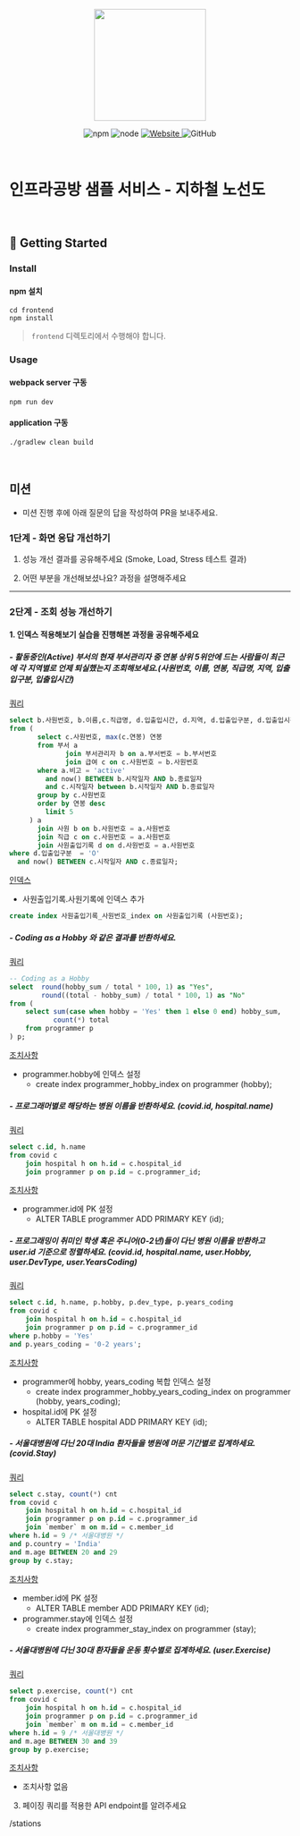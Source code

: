 <p align="center">
    <img width="200px;" src="https://raw.githubusercontent.com/woowacourse/atdd-subway-admin-frontend/master/images/main_logo.png"/>
</p>
<p align="center">
  <img alt="npm" src="https://img.shields.io/badge/npm-%3E%3D%205.5.0-blue">
  <img alt="node" src="https://img.shields.io/badge/node-%3E%3D%209.3.0-blue">
  <a href="https://edu.nextstep.camp/c/R89PYi5H" alt="nextstep atdd">
    <img alt="Website" src="https://img.shields.io/website?url=https%3A%2F%2Fedu.nextstep.camp%2Fc%2FR89PYi5H">
  </a>
  <img alt="GitHub" src="https://img.shields.io/github/license/next-step/atdd-subway-service">
</p>

<br>

# 인프라공방 샘플 서비스 - 지하철 노선도

<br>

## 🚀 Getting Started

### Install
#### npm 설치
```
cd frontend
npm install
```
> `frontend` 디렉토리에서 수행해야 합니다.

### Usage
#### webpack server 구동
```
npm run dev
```
#### application 구동
```
./gradlew clean build
```
<br>

## 미션

* 미션 진행 후에 아래 질문의 답을 작성하여 PR을 보내주세요.

### 1단계 - 화면 응답 개선하기
1. 성능 개선 결과를 공유해주세요 (Smoke, Load, Stress 테스트 결과)

2. 어떤 부분을 개선해보셨나요? 과정을 설명해주세요

---

### 2단계 - 조회 성능 개선하기

#### 1. 인덱스 적용해보기 실습을 진행해본 과정을 공유해주세요

##### - 활동중인(Active) 부서의 현재 부서관리자 중 연봉 상위 5위안에 드는 사람들이 최근에 각 지역별로 언제 퇴실했는지 조회해보세요.(사원번호, 이름, 연봉, 직급명, 지역, 입출입구분, 입출입시간)

<u>쿼리</u>
```sql
select b.사원번호, b.이름,c.직급명, d.입출입시간, d.지역, d.입출입구분, d.입출입시간
from (
       select c.사원번호, max(c.연봉) 연봉
       from 부서 a
              join 부서관리자 b on a.부서번호 = b.부서번호
              join 급여 c on c.사원번호 = b.사원번호
       where a.비고 = 'active'
         and now() BETWEEN b.시작일자 AND b.종료일자
         and c.시작일자 between b.시작일자 AND b.종료일자
       group by c.사원번호
       order by 연봉 desc
         limit 5
     ) a
       join 사원 b on b.사원번호 = a.사원번호
       join 직급 c on c.사원번호 = a.사원번호
       join 사원출입기록 d on d.사원번호 = a.사원번호
where d.입출입구분  = 'O'
  and now() BETWEEN c.시작일자 AND c.종료일자;
```

<u>인덱스</u>

- 사원출입기록.사원기록에 인덱스 추가

```sql
create index 사원출입기록_사원번호_index on 사원출입기록 (사원번호);
```

##### - Coding as a Hobby 와 같은 결과를 반환하세요.

<u>쿼리</u>

```sql
-- Coding as a Hobby
select	round(hobby_sum / total * 100, 1) as "Yes",
		round((total - hobby_sum) / total * 100, 1) as "No"
from (
	select sum(case when hobby = 'Yes' then 1 else 0 end) hobby_sum,
	       count(*) total
	from programmer p
) p;
```

<u>조치사항</u>

- programmer.hobby에 인덱스 설정
  - create index programmer_hobby_index on programmer (hobby);

##### - 프로그래머별로 해당하는 병원 이름을 반환하세요. (covid.id, hospital.name)

<u>쿼리</u>
```sql
select c.id, h.name 
from covid c
	join hospital h on h.id = c.hospital_id
	join programmer p on p.id = c.programmer_id;
```

<u>조치사항</u>

- programmer.id에 PK 설정
  - ALTER TABLE programmer ADD PRIMARY KEY (id);

##### - 프로그래밍이 취미인 학생 혹은 주니어(0-2년)들이 다닌 병원 이름을 반환하고 user.id 기준으로 정렬하세요. (covid.id, hospital.name, user.Hobby, user.DevType, user.YearsCoding)

<u>쿼리</u>

```sql
select c.id, h.name, p.hobby, p.dev_type, p.years_coding
from covid c
	join hospital h on h.id = c.hospital_id
	join programmer p on p.id = c.programmer_id
where p.hobby = 'Yes'
and p.years_coding = '0-2 years';
```

<u>조치사항</u>

- programmer에 hobby, years_coding 복합 인덱스 설정
  - create index programmer_hobby_years_coding_index on programmer (hobby, years_coding);
- hospital.id에 PK 설정
  - ALTER TABLE hospital ADD PRIMARY KEY (id);

##### - 서울대병원에 다닌 20대 India 환자들을 병원에 머문 기간별로 집계하세요. (covid.Stay)

<u>쿼리</u>

```sql
select c.stay, count(*) cnt
from covid c
	join hospital h on h.id = c.hospital_id
	join programmer p on p.id = c.programmer_id
	join `member` m on m.id = c.member_id
where h.id = 9 /* 서울대병원 */
and p.country = 'India'
and m.age BETWEEN 20 and 29
group by c.stay;
```

<u>조치사항</u>

- member.id에 PK 설정
  - ALTER TABLE member ADD PRIMARY KEY (id);
- programmer.stay에 인덱스 설정
  - create index programmer_stay_index on programmer (stay);

##### - 서울대병원에 다닌 30대 환자들을 운동 횟수별로 집계하세요. (user.Exercise)

<u>쿼리</u>

```sql
select p.exercise, count(*) cnt
from covid c
	join hospital h on h.id = c.hospital_id
	join programmer p on p.id = c.programmer_id
	join `member` m on m.id = c.member_id
where h.id = 9 /* 서울대병원 */
and m.age BETWEEN 30 and 39
group by p.exercise;

```

<u>조치사항</u>

- 조치사항 없음

3. 페이징 쿼리를 적용한 API endpoint를 알려주세요

/stations
